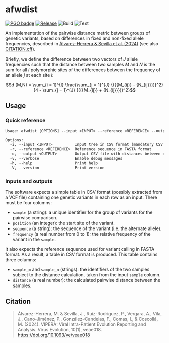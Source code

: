 # afwdist

[![PGO badge](https://img.shields.io/badge/PathoGenOmics-Lab-yellow.svg)](https://pathogenomics.github.io/)
[![Release](https://img.shields.io/github/release/PathoGenOmics-Lab/afwdist.svg)](https://github.com/PathoGenOmics-Lab/afwdist/releases)
![Build](https://github.com/PathoGenOmics-Lab/afwdist/actions/workflows/build.yml/badge.svg)
![Test](https://github.com/PathoGenOmics-Lab/afwdist/actions/workflows/test.yml/badge.svg)

An implementation of the pairwise distance metric between groups of genetic variants, based on differences in fixed and non-fixed allele frequencies, described in [Álvarez-Herrera & Sevilla et al. (2024)](https://doi.org/10.1093/ve/veae018) (see also [CITATION.cff](/CITATION.cff)).

Briefly, we define the difference between two vectors of $J$ allele frequencies such that the distance between two samples $M$ and $N$ is the sum for all $I$ polymorphic sites of the differences between the frequency of an allele $j$ at each site $i$:

$$d (M,N) = \sum_{i = 1}^{I} \frac{\sum_{j = 1}^{J} {({{M_{ij}} - {N_{ij}}})}^2} {4 - \sum_{j = 1}^{J} {({{M_{ij}} + {N_{ij}}})}^2}$$

## Usage

### Quick reference

```txt
Usage: afwdist [OPTIONS] --input <INPUT> --reference <REFERENCE> --output <OUTPUT>

Options:
  -i, --input <INPUT>          Input tree in CSV format (mandatory CSV columns are 'sample', 'position', 'sequence' and 'frequency')
  -r, --reference <REFERENCE>  Reference sequence in FASTA format
  -o, --output <OUTPUT>        Output CSV file with distances between each pair of samples
  -v, --verbose                Enable debug messages
  -h, --help                   Print help
  -V, --version                Print version
```

### Inputs and outputs

The software expects a simple table in CSV format (possibly extracted from a VCF file) containing one genetic variants in each row as an input. There must be four columns:

- `sample` (a string): a unique identifier for the group of variants for the pairwise comparison.
- `position` (an integer): the start site of the variant.
- `sequence` (a string): the sequence of the variant (i.e. the alternate allele).
- `frequency` (a real number from 0 to 1): the relative frequency of the variant in the `sample`.

It also expects the reference sequence used for variant calling in FASTA format. As a result, a table in CSV format is produced. This table contains three columns:

- `sample_m` and `sample_n` (strings): the identifiers of the two samples subject to the distance calculation, taken from the input `sample` column.
- `distance` (a real number): the calculated pairwise distance between the samples.

## Citation

> Álvarez-Herrera, M. & Sevilla, J., Ruiz-Rodriguez, P., Vergara, A., Vila, J., Cano-Jiménez, P., González-Candelas, F., Comas, I., & Coscollá, M. (2024). VIPERA: Viral Intra-Patient Evolution Reporting and Analysis. Virus Evolution, 10(1), veae018. https://doi.org/10.1093/ve/veae018
